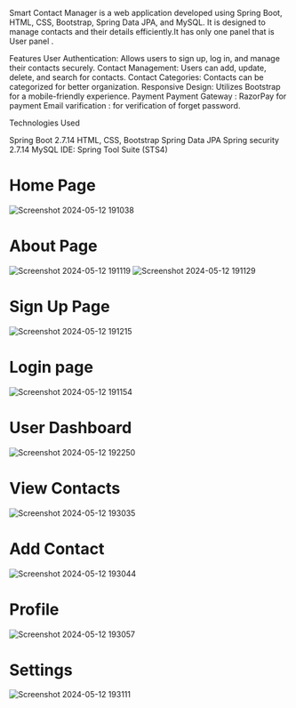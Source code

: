 Smart Contact Manager is a web application developed using Spring Boot, HTML, CSS, Bootstrap, Spring Data JPA, and MySQL. It is designed to manage contacts and their details efficiently.It has only one panel that is User panel .

Features
User Authentication: Allows users to sign up, log in, and manage their contacts securely.
Contact Management: Users can add, update, delete, and search for contacts.
Contact Categories: Contacts can be categorized for better organization.
Responsive Design: Utilizes Bootstrap for a mobile-friendly experience.
Payment Payment Gateway : RazorPay for payment
Email varification : for verification of forget password.

Technologies Used

Spring Boot 2.7.14
HTML, CSS, Bootstrap
Spring Data JPA
Spring security 2.7.14
MySQL
IDE: Spring Tool Suite (STS4)

# Home Page 
![Screenshot 2024-05-12 191038](https://github.com/gsonam0203/Smart_Contact_Manager/assets/106368379/5aeaa94c-9c15-43a2-a38b-1de39f55dabc)

# About Page
![Screenshot 2024-05-12 191119](https://github.com/gsonam0203/Smart_Contact_Manager/assets/106368379/9a548035-4af3-4429-9dbc-cce833d0612f)
![Screenshot 2024-05-12 191129](https://github.com/gsonam0203/Smart_Contact_Manager/assets/106368379/10ffe44e-7469-4c84-8b77-8deb37be135d)

# Sign Up Page
![Screenshot 2024-05-12 191215](https://github.com/gsonam0203/Smart_Contact_Manager/assets/106368379/c21355d8-274a-43a2-91f7-29d1285e2ca2)

# Login page
![Screenshot 2024-05-12 191154](https://github.com/gsonam0203/Smart_Contact_Manager/assets/106368379/1d059fd4-ec60-484a-9085-7b2148a4190c)

# User Dashboard
![Screenshot 2024-05-12 192250](https://github.com/gsonam0203/Smart_Contact_Manager/assets/106368379/32822145-6286-46eb-bd28-3b0537851d88)

# View Contacts
![Screenshot 2024-05-12 193035](https://github.com/gsonam0203/Smart_Contact_Manager/assets/106368379/3fbd3e9c-4066-4b31-bae4-2cc4df13da13)

# Add Contact

![Screenshot 2024-05-12 193044](https://github.com/gsonam0203/Smart_Contact_Manager/assets/106368379/1309a60f-2796-445c-9c2c-278003b39f95)

# Profile
![Screenshot 2024-05-12 193057](https://github.com/gsonam0203/Smart_Contact_Manager/assets/106368379/baac3609-358c-4b6b-a37a-68e103f30a59)

# Settings
![Screenshot 2024-05-12 193111](https://github.com/gsonam0203/Smart_Contact_Manager/assets/106368379/0257e58e-5a21-4054-96fd-0ff46ad46f52)

